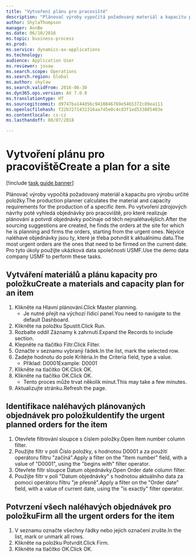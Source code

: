 ```yaml
--- 
title: "Vytvoření plánu pro pracoviště"
description: "Plánovač výroby vypočítá požadovaný materiál a kapacitu pro výrobu určité položky."
author: ShylaThompson
manager: AnnBe
ms.date: 06/10/2016
ms.topic: business-process
ms.prod: 
ms.service: dynamics-ax-applications
ms.technology: 
audience: Application User
ms.reviewer: josaw
ms.search.scope: Operations
ms.search.region: Global
ms.author: shylaw
ms.search.validFrom: 2016-06-30
ms.dyn365.ops.version: AX 7.0.0
ms.translationtype: HT
ms.sourcegitcommit: d9747ba144d56c9410846769e5465372c89ea111
ms.openlocfilehash: f22b7271432316aa745e0c4cd3f1ed533805403e
ms.contentlocale: cs-cz
ms.lasthandoff: 08/07/2018

---
```

# <a name="create-a-plan-for-a-site"></a><span data-ttu-id="ee32f-103">Vytvoření plánu pro pracoviště</span><span class="sxs-lookup"><span data-stu-id="ee32f-103">Create a plan for a site</span></span>

[!include [task guide banner](../../includes/task-guide-banner.md)]

<span data-ttu-id="ee32f-104">Plánovač výroby vypočítá požadovaný materiál a kapacitu pro výrobu určité položky.</span><span class="sxs-lookup"><span data-stu-id="ee32f-104">The production planner calculates the material and capacity requirements for the production of a specific item.</span></span> <span data-ttu-id="ee32f-105">Po vytvoření zdrojových návrhy poté vyhledá objednávky pro pracoviště, pro které realizuje plánování a potvrdí objednávky počínaje od těch nejnaléhavějších.</span><span class="sxs-lookup"><span data-stu-id="ee32f-105">After the sourcing suggestions are created, he finds the orders at the site for which he is planning and firms the orders, starting from the urgent ones.</span></span> <span data-ttu-id="ee32f-106">Nejvíce naléhavé objednávky jsou ty, které je třeba potvrdit k aktuálnímu datu.</span><span class="sxs-lookup"><span data-stu-id="ee32f-106">The most urgent orders are the ones that need to be firmed on the current date.</span></span> <span data-ttu-id="ee32f-107">Pro tyto úkoly použijte ukázková data společnosti USMF.</span><span class="sxs-lookup"><span data-stu-id="ee32f-107">Use the demo data company USMF to perform these tasks.</span></span>


## <a name="create-a-materials-and-capacity-plan-for-an-item"></a><span data-ttu-id="ee32f-108">Vytváření materiálů a plánu kapacity pro položku</span><span class="sxs-lookup"><span data-stu-id="ee32f-108">Create a materials and capacity plan for an item</span></span>
1. <span data-ttu-id="ee32f-109">Klikněte na Hlavní plánování.</span><span class="sxs-lookup"><span data-stu-id="ee32f-109">Click Master planning.</span></span>
    * <span data-ttu-id="ee32f-110">Je nutné přejít na výchozí řídicí panel.</span><span class="sxs-lookup"><span data-stu-id="ee32f-110">You need to navigate to the default Dashboard.</span></span>  
2. <span data-ttu-id="ee32f-111">Klikněte na položku Spustit.</span><span class="sxs-lookup"><span data-stu-id="ee32f-111">Click Run.</span></span>
3. <span data-ttu-id="ee32f-112">Rozbalte oddíl Záznamy k zahrnutí.</span><span class="sxs-lookup"><span data-stu-id="ee32f-112">Expand the Records to include section.</span></span>
4. <span data-ttu-id="ee32f-113">Klepněte na tlačítko Filtr.</span><span class="sxs-lookup"><span data-stu-id="ee32f-113">Click Filter.</span></span>
5. <span data-ttu-id="ee32f-114">Označte v seznamu vybraný řádek.</span><span class="sxs-lookup"><span data-stu-id="ee32f-114">In the list, mark the selected row.</span></span>
6. <span data-ttu-id="ee32f-115">Zadejte hodnotu do pole Kritéria.</span><span class="sxs-lookup"><span data-stu-id="ee32f-115">In the Criteria field, type a value.</span></span>
    * <span data-ttu-id="ee32f-116">Příklad: D0001</span><span class="sxs-lookup"><span data-stu-id="ee32f-116">Example: D0001</span></span>  
7. <span data-ttu-id="ee32f-117">Klikněte na tlačítko OK.</span><span class="sxs-lookup"><span data-stu-id="ee32f-117">Click OK.</span></span>
8. <span data-ttu-id="ee32f-118">Klikněte na tlačítko OK.</span><span class="sxs-lookup"><span data-stu-id="ee32f-118">Click OK.</span></span>
    * <span data-ttu-id="ee32f-119">Tento proces může trvat několik minut.</span><span class="sxs-lookup"><span data-stu-id="ee32f-119">This may take a few minutes.</span></span>  
9. <span data-ttu-id="ee32f-120">Aktualizujte stránku.</span><span class="sxs-lookup"><span data-stu-id="ee32f-120">Refresh the page.</span></span>

## <a name="identify-the-urgent-planned-orders-for-the-item"></a><span data-ttu-id="ee32f-121">Identifikace naléhavých plánovaných objednávek pro položku</span><span class="sxs-lookup"><span data-stu-id="ee32f-121">Identify the urgent planned orders for the item</span></span>
1. <span data-ttu-id="ee32f-122">Otevřete filtrování sloupce s číslem položky.</span><span class="sxs-lookup"><span data-stu-id="ee32f-122">Open Item number column filter.</span></span>
2. <span data-ttu-id="ee32f-123">Použijte filtr v poli Číslo položky, s hodnotou D0001 a za použití operátoru filtru "začíná".</span><span class="sxs-lookup"><span data-stu-id="ee32f-123">Apply a filter on the "Item number" field, with a value of "D0001", using the "begins with" filter operator.</span></span>
3. <span data-ttu-id="ee32f-124">Otevřete filtr sloupce Datum objednávky.</span><span class="sxs-lookup"><span data-stu-id="ee32f-124">Open Order date column filter.</span></span>
4. <span data-ttu-id="ee32f-125">Použijte filtr v poli "Datum objednávky" s hodnotou aktuálního data za pomoci operátoru filtru "je přesně".</span><span class="sxs-lookup"><span data-stu-id="ee32f-125">Apply a filter on the "Order date" field, with a value of current date, using the "is exactly" filter operator.</span></span>

## <a name="firm-all-the-urgent-orders-for-the-item"></a><span data-ttu-id="ee32f-126">Potvrzení všech naléhavých objednávek pro položku</span><span class="sxs-lookup"><span data-stu-id="ee32f-126">Firm all the urgent orders for the item</span></span>
1. <span data-ttu-id="ee32f-127">V seznamu označte všechny řádky nebo jejich označení zrušte.</span><span class="sxs-lookup"><span data-stu-id="ee32f-127">In the list, mark or unmark all rows.</span></span>
2. <span data-ttu-id="ee32f-128">Klikněte na položku Potvrdit.</span><span class="sxs-lookup"><span data-stu-id="ee32f-128">Click Firm.</span></span>
3. <span data-ttu-id="ee32f-129">Klikněte na tlačítko OK.</span><span class="sxs-lookup"><span data-stu-id="ee32f-129">Click OK.</span></span>


